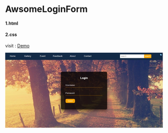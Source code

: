 # AwsomeLoginForm

#### 1.html
#### 2.css

visit : <a href='https://anwarkamel.github.io/AwsomeLoginForm/' target='_blank' > Demo</a>

![Sign Up](assets/img2.jpg)

